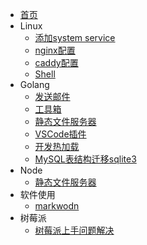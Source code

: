* [首页](/)
* Linux
  - [添加system service](/linux/systemctl.md)
  - [nginx配置](/linux/nginx.md)
  - [caddy配置](/linux/caddy.md)
  - [Shell](/linux/shell.md)
* Golang
  - [发送邮件](/Golang/send-mail.md)
  - [工具箱](/Golang/box.md)
  - [静态文件服务器](/Golang/server.md)
  - [VSCode插件](/Golang/vscode-plugin.md)
  - [开发热加载](/Golang/hot-reload.md)
  - [MySQL表结构迁移sqlite3](/Golang/mysql2sqlite.md)
* Node
  - [静态文件服务器](/Node/server.md)
* 软件使用
  - [markwodn](/Software/markdown.md)
* 树莓派
  - [树莓派上手问题解决](/Raspberry/problem.md)